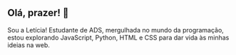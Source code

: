 ## Olá, prazer! 👋

Sou a Letícia! Estudante de ADS, mergulhada no mundo da programação, estou explorando JavaScript, Python, HTML e CSS para dar vida às minhas ideias na web.
